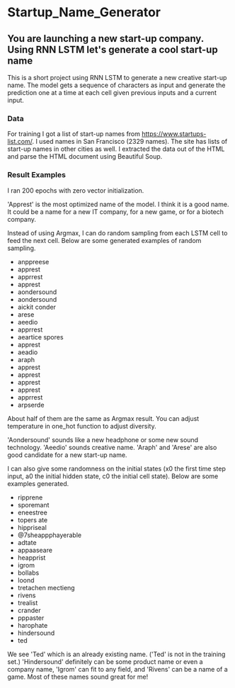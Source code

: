 # Startup_Name_Generator
## You are launching a new start-up company. Using RNN LSTM let's generate a cool start-up name

This is a short project using RNN LSTM to generate a new creative start-up name. The model gets a sequence of characters as input and generate the prediction one at a time at each cell given previous inputs and a current input.

### Data
For training I got a list of start-up names from <https://www.startups-list.com/>. I used names in San Francisco (2329 names). The site has lists of start-up names in other cities as well. I extracted the data out of the HTML and parse the HTML document using Beautiful Soup.

### Result Examples
I ran 200 epochs with zero vector initialization.

'Apprest' is the most optimized name of the model. I think it is a good name. It could be a name for a new IT company, for a new game, or for a biotech company.

Instead of using Argmax, I can do random sampling from each LSTM cell to feed the next cell. Below are some generated examples of random sampling.

-   anppreese
-   apprest
-   apprrest
-   apprest
-   aondersound
-   aondersound
-   aickit conder
-   arese
-   aeedio
-   apprrest
-   aeartice spores
-   apprest
-   aeadio
-   araph
-   apprest
-   apprest
-   apprest
-   apprest
-   apprrest
-   arpserde

About half of them are the same as Argmax result. You can adjust temperature in one_hot function to adjust diversity.

'Aondersound' sounds like a new headphone or some new sound technology. 'Aeedio' sounds creative name. 'Araph' and 'Arese' are also good candidate for a new start-up name.

I can also give some randomness on the initial states (x0 the first time step input, a0 the initial hidden state, c0 the initial cell state). Below are some examples generated.

-   ripprene
-   sporemant
-   eneestree
-   topers ate
-   hippriseal
-   @7sheappphayerable
-   adtate
-   appaaseare
-   heapprist
-   igrom
-   bollabs
-   loond
-   tretachen mectieng
-   rivens
-   trealist
-   crander
-   pppaster
-   harophate
-   hindersound
-   ted

We see 'Ted' which is an already existing name. ('Ted' is not in the training set.) 'Hindersound' definitely can be some product name or even a company name, 'Igrom' can fit to any field, and 'Rivens' can be a name of a game. Most of these names sound great for me!
